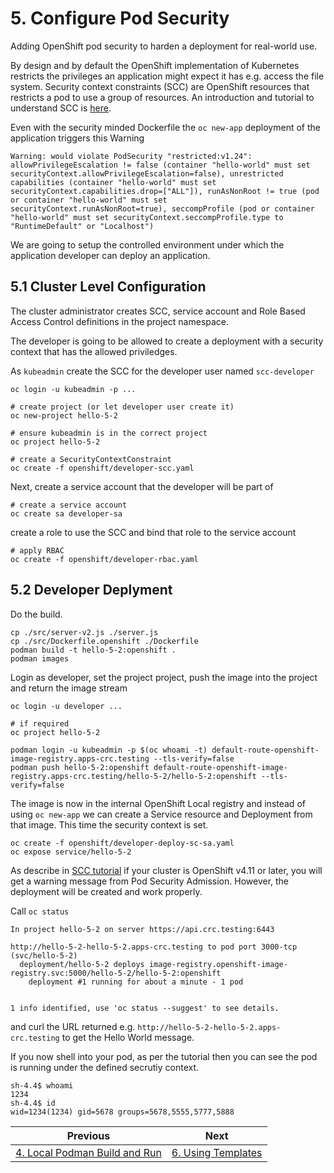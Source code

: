 # 5. Configure Pod Security
Adding OpenShift pod security to harden a deployment for real-world use.

By design and by default the OpenShift implementation of Kubernetes restricts the privileges an application might expect it has e.g. access the file system. Security context constraints (SCC) are OpenShift resources that restricts a pod to use a group of resources. An introduction and tutorial to understand SCC is [here](https://developer.ibm.com/learningpaths/secure-context-constraints-openshift/scc-tutorial/).

Even with the security minded Dockerfile the `oc new-app` deployment of the application triggers this Warning
```
Warning: would violate PodSecurity "restricted:v1.24": allowPrivilegeEscalation != false (container "hello-world" must set securityContext.allowPrivilegeEscalation=false), unrestricted capabilities (container "hello-world" must set securityContext.capabilities.drop=["ALL"]), runAsNonRoot != true (pod or container "hello-world" must set securityContext.runAsNonRoot=true), seccompProfile (pod or container "hello-world" must set securityContext.seccompProfile.type to "RuntimeDefault" or "Localhost")
```

We are going to setup the controlled environment under which the application developer can deploy an application.

## 5.1 Cluster Level Configuration
The cluster administrator creates SCC, service account and Role Based Access Control definitions in the project namespace.

The developer is going to be allowed to create a deployment with a security context that has the allowed priviledges.

As `kubeadmin` create the SCC for the developer user named `scc-developer`
```
oc login -u kubeadmin -p ...

# create project (or let developer user create it) 
oc new-project hello-5-2

# ensure kubeadmin is in the correct project
oc project hello-5-2

# create a SecurityContextConstraint
oc create -f openshift/developer-scc.yaml
```
  
Next, create a service account that the developer will be part of
```
# create a service account
oc create sa developer-sa
```
create a role to use the SCC and bind that role to the service account
```
# apply RBAC
oc create -f openshift/developer-rbac.yaml
```

## 5.2 Developer Deplyment
Do the build.
```
cp ./src/server-v2.js ./server.js
cp ./src/Dockerfile.openshift ./Dockerfile
podman build -t hello-5-2:openshift .
podman images
```

Login as developer, set the project project, push the image into the project and return the image stream
```
oc login -u developer ...

# if required
oc project hello-5-2

podman login -u kubeadmin -p $(oc whoami -t) default-route-openshift-image-registry.apps-crc.testing --tls-verify=false
podman push hello-5-2:openshift default-route-openshift-image-registry.apps-crc.testing/hello-5-2/hello-5-2:openshift --tls-verify=false
```

The image is now in the internal OpenShift Local registry and instead of using `oc new-app` we can create a Service resource and Deployment from that image. This time the security context is set.
```
oc create -f openshift/developer-deploy-sc-sa.yaml
oc expose service/hello-5-2
```

As describe in [SCC tutorial](https://developer.ibm.com/learningpaths/secure-context-constraints-openshift/scc-tutorial/) if your cluster is OpenShift v4.11 or later, you will get a warning message from Pod Security Admission. However, the deployment will be created and work properly.

Call `oc status` 
```
In project hello-5-2 on server https://api.crc.testing:6443

http://hello-5-2-hello-5-2.apps-crc.testing to pod port 3000-tcp (svc/hello-5-2)
  deployment/hello-5-2 deploys image-registry.openshift-image-registry.svc:5000/hello-5-2/hello-5-2:openshift
    deployment #1 running for about a minute - 1 pod


1 info identified, use 'oc status --suggest' to see details.
```
and curl the URL returned e.g. `http://hello-5-2-hello-5-2.apps-crc.testing` to get the Hello World message.

If you now shell into your pod, as per the tutorial then you can see the pod is running under the defined secrutiy context.
```
sh-4.4$ whoami
1234 
sh-4.4$ id
wid=1234(1234) gid=5678 groups=5678,5555,5777,5888
```


| Previous        | Next          |
| ------------- | -------------|
|[4. Local Podman Build and Run](4-deploy-local-image-to-openshift.md) | [6. Using Templates](6-using-templates.md)|





